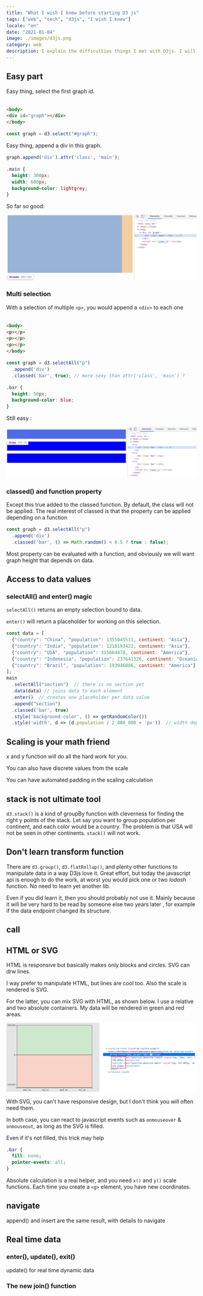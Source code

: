 ```yaml
---
title: "What I wish I knew before starting D3 js"
tags: ["web", "tech", "d3js", "I wish I knew"]
locale: "en"
date: "2021-01-04"
image: ./images/d3js.png
category: web
description: I explain the difficulties things I met with D3js. I will then explain and how to understand them.
---
```


Easy part
---

Easy thing, select the first graph id.

```html

<body>
<div id="graph"></div>
</body>
```

```js
const graph = d3.select("#graph");
```

Easy thing, append a div in this graph.

```js
graph.append('div').attr('class', 'main');
```

```css
.main {
  height: 300px;
  width: 600px;
  background-color: lightgrey;
}
```

So far so good:

![](./d3js/select-append-element.png)

### Multi selection

With a selection of multiple `<p>`, you would append a `<div>` to each one

```html

<body>
<p></p>
<p></p>
<p></p>
</body>
```

```js
const graph = d3.selectAll("p")
  .append('div')
  .classed('bar', true); // more sexy than attr('class', 'main') ?
```

```css
.bar {
  height: 50px;
  background-color: blue;
}
```

Still easy :

![](./d3js/append-to-multiple-selection.png)

### classed() and function property

Except this true added to the classed function. By default, the class will not be applied. The real interest of classed
is that the property can be applied depending on a function

```js
const graph = d3.selectAll("p")
  .append('div')
  .classed('bar', () => Math.random() < 0.5 ? true : false);
```

Most property can be evaluated with a function, and obviously we will want graph height that depends on data.

## Access to data values

### selectAll() and enter() magic

`selectAll()` returns an empty selection bound to data.

`enter()` will return a placeholder for working on this selection.

```js
const data = [
  {"country": "China", "population": 1355045511, continent: "Asia"},
  {"country": "India", "population": 1210193422, continent: "Asia"},
  {"country": "USA", "population": 315664478, continent: "America"},
  {"country": "Indonesia", "population": 237641326, continent: "Oceania"},
  {"country": "Brazil", "population": 193946886, continent: "America"}
];
main
  .selectAll("section")  // there is no section yet
  .data(data) // joins data to each element  
  .enter()  // creates one placeholder per data value 
  .append("section")
  .classed('bar', true)
  .style('background-color', () => getRandomColor())
  .style('width', d => (d.population / 2_000_000 + 'px'))  // width depends on data

```

## Scaling is your math friend

x and y function will do all the hard work for you.

You can also have discrete values from the scale

You can have automated padding in the scaling calculation

## stack is not ultimate tool

`d3.stack()` is a kind of groupBy function with cleverness for finding
the right y points of the stack.
Let say you want to group population per continent, and each color would
be a country.
The problem is that USA will not be seen in other continents. `stack()` will
not work.

## Don't learn transform function

There are `d3.group()`, `d3.flatRollup()`, and plenty other functions to manipulate data
in a way D3js love it. Great effort, but today the javascript api is enough to do the work, at worst 
you would pick one or two *lodash* function. No need to learn yet another lib.

Even if you did learn it, then you should probably not use it. Mainly because it will be very hard to be read by someone else two years later
, for example if the data endpoint changed its structure.
 
## call



## HTML or SVG

HTML is responsive but basically makes only blocks and circles.
SVG can drw lines.

I way prefer to manipulate HTML, but lines are cool too.
Also the scale is rendered is SVG.

For the latter, you can mix SVG with HTML, as shown below.
I use a relative and two absolute containers. My data will be rendered in green and red areas.

![](./d3js/mix-svg-html.png)


With SVG, you can't have responsive design, but I don't think you will often need them.

In both case, you can react to javascript events such as `onmouseover` & `onmouseout`, as long as the SVG is filled.

Even if it's not filled, this trick may help

```css
.bar {
  fill: none;
  pointer-events: all;
}
```

Absolute calculation is a real helper, and you need `x()` and `y()` scale functions.
Each time you create a `<g>` element, you have new coordinates.


## navigate

append() and insert are the same result, with details
to navigate 

## Real time data


### enter(), update(), exit()

update()
for real time dynamic data


### The new join() function

